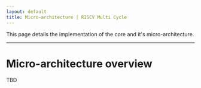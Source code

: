 ```yaml
---
layout: default
title: Micro-architecture | RISCV Multi Cycle
---
```


This page details the implementation of the core and it's 
micro-architecture.

----

# Micro-architecture overview

TBD
